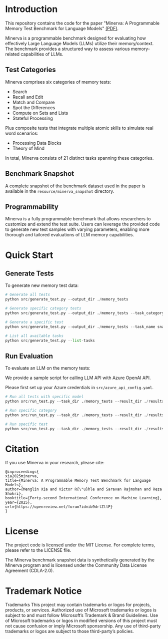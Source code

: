 # Introduction 
This repository contains the code for the paper "Minerva: A Programmable Memory Test Benchmark for Language Models" [(PDF)](https://arxiv.org/abs/2502.03358).

Minerva is a programmable benchmark designed for evaluating how effectively Large Language Models (LLMs) utilize their memory/context. The benchmark provides a structured way to assess various memory-related capabilities of LLMs.

## Test Categories
Minerva comprises six categories of memory tests:

- Search
- Recall and Edit
- Match and Compare
- Spot the Differences
- Compute on Sets and Lists
- Stateful Processing

Plus composite tests that integrate multiple atomic skills to simulate real word scenarios:

- Processing Data Blocks
- Theory of Mind

In total, Minerva consists of 21 distinct tasks spanning these categories.

## Benchmark Snapshot

A complete snapshot of the benchmark dataset used in the paper is available in the `resource/minerva_snapshot` directory.

## Programmability

Minerva is a fully programmable benchmark that allows researchers to customize and extend the test suite. Users can leverage the provided code to generate new test samples with varying parameters, enabling more thorough and tailored evaluations of LLM memory capabilities.

# Quick Start

## Generate Tests

To generate new memory test data:


```python
# Generate all tests
python src/generate_test.py --output_dir ./memory_tests

# Generate specific category tests
python src/generate_test.py --output_dir ./memory_tests --task_category recall_and_edit

# Generate a specific test
python src/generate_test.py --output_dir ./memory_tests --task_name snapshot_unique_words

# List all available tasks
python src/generate_test.py --list-tasks
```

## Run Evaluation

To evaluate an LLM on the memory tests:

We provide a sample script for calling LLM API with Azure OpenAI API.

Please first set up your Azure credentials in `src/azure_api_config.yaml`.


```python
# Run all tests with specific model
python src/run_test.py --task_dir ./memory_tests --result_dir ./results --model_name gpt-4o --llm_aip_config src/azure_api_config.yaml

# Run specific category
python src/run_test.py --task_dir ./memory_tests --result_dir ./results --task_category search

# Run specific test
python src/run_test.py --task_dir ./memory_tests --result_dir ./results --task_name string_search_word
```

# Citation

If you use Minerva in your research, please cite:

```
@inproceedings{
xia2025minerva,
title={Minerva: A Programmable Memory Test Benchmark for Language Models},
author={Menglin Xia and Victor R{\"u}hle and Saravan Rajmohan and Reza Shokri},
booktitle={Forty-second International Conference on Machine Learning},
year={2025},
url={https://openreview.net/forum?id=ib9drlZllP}
}
```

# License

The project code is licensed under the MIT License. For complete terms, please refer to the LICENSE file.

The Minerva benchmark snapshot data is synthetically generated by the Minerva program and is licensed under the Community Data License Agreement (CDLA-2.0).


# Trademark Notice

Trademarks This project may contain trademarks or logos for projects, products, or services. Authorized use of Microsoft trademarks or logos is subject to and must follow Microsoft’s Trademark & Brand Guidelines. Use of Microsoft trademarks or logos in modified versions of this project must not cause confusion or imply Microsoft sponsorship. Any use of third-party trademarks or logos are subject to those third-party’s policies.